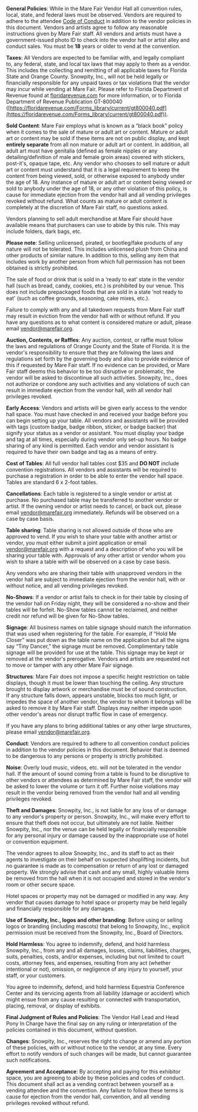 **General Policies**: While in the Mare Fair Vendor Hall all convention rules, local, state, and federal laws must be observed. Vendors are required to adhere to the attendee [Code of Conduct](Code%20of%20Conduct.md) in addition to the vendor policies in this document. Vendors and artists agree to follow any reasonable instructions given by Mare Fair staff. All vendors and artists must have a government-issued photo ID to check into the vendor hall or artist alley and conduct sales. You must be **18** years or older to vend at the convention.

**Taxes**: All Vendors are expected to be familiar with, and legally compliant to, any federal, state, and local tax laws that may apply to them as a vendor. This includes the collecting and remitting of all applicable taxes for Florida State and Orange County. Snowpity, Inc., will not be held legally or financially responsible for any unpaid taxes or tax violations that the vendor may incur while vending at Mare Fair. Please refer to Florida Department of Revenue found at [floridarevenue.com](https://floridarevenue.com/) for more information, or to Florida Department of Revenue Publication GT-800040 ([https://floridarevenue.com/Forms_library/current/gt800040.pdf](https://floridarevenue.com/Forms_library/current/gt800040.pdf)).

**Sold Content**: Mare Fair employs what is known as a “black book” policy when it comes to the sale of mature or adult art or content. Mature or adult art or content may be sold if these items are not on public display, and kept **entirely separate** from all non mature or adult art or content. In addition, all adult art must have genitalia (defined as female nipples or any detailing/definition of male and female groin areas) covered with stickers, post-it's, opaque tape, etc. Any vendor who chooses to sell mature or adult art or content must understand that it is a legal requirement to keep the content from being viewed, sold, or otherwise exposed to anybody under the age of 18. Any instance of mature or adult art or content being viewed or sold to anybody under the age of 18, or any other violation of this policy, is cause for immediate ejection from the vendor hall and all vending privileges revoked without refund. What counts as mature or adult content is completely at the discretion of Mare Fair staff, no questions asked.

Vendors planning to sell adult merchandise at Mare Fair should have available means that purchasers can use to abide by this rule.  This may include folders, dark bags, etc.

**Please note**: Selling unlicensed, pirated, or bootleg/fake products of any nature will not be tolerated. This includes unlicensed plush from China and other products of similar nature. In addition to this, selling any item that includes work by another person from which full permission has not been obtained is strictly prohibited.

The sale of food or drink that is sold in a ‘ready to eat’ state in the vendor hall (such as bread, candy, cookies, etc.) is prohibited by our venue. This does not include prepackaged foods that are sold in a state ‘not ready to eat' (such as coffee grounds, seasoning, cake mixes, etc.).

Failure to comply with any and all takedown requests from Mare Fair staff may result in eviction from the vendor hall with or without refund. If you have any questions as to what content is considered mature or adult, please email [vendor@marefair.org](mailto:vendor@marefair.org).

**Auction, Contents, or Raffles**: Any auction, contest, or raffle must follow the laws and regulations of Orange County and the State of Florida. It is the vendor's responsibility to ensure that they are following the laws and regulations set forth by the governing body and also to provide evidence of this if requested by Mare Fair staff. If no evidence can be provided, or Mare Fair staff deems this behavior to be too disruptive or problematic, the vendor will be asked to discontinue all such activities. Snowpity, Inc., does not authorize or condone any such activities and any violations of such can result in immediate ejection from the vendor hall, with all vendor hall privileges revoked.

**Early Access**: Vendors and artists will be given early access to the vendor hall space. You must have checked in and received your badge before you can begin setting up your table. All vendors and assistants will be provided with tags (custom badge, badge ribbon, sticker, or badge backer) that signify your status as a vendor or assistant. You must display your badge and tag at all times, especially during vendor only set-up hours. No badge sharing of any kind is permitted. Each vendor and vendor assistant is required to have their own badge and tag as a means of entry.

**Cost of Tables**: All full vendor hall tables cost $35 and **DO NOT** include convention registrations. All vendors and assistants will be required to purchase a registration in order to be able to enter the vendor hall space. Tables are standard 6 x 2-foot tables.

**Cancellations**: Each table is registered to a single vendor or artist at purchase. No purchased table may be transferred to another vendor or artist. If the owning vendor or artist needs to cancel, or back out, please email [vendor@marefair.org](mailto:vendor@marefair.org) immediately. Refunds will be observed on a case by case basis.

**Table sharing**: Table sharing is not allowed outside of those who are approved to vend. If you wish to share your table with another artist or vendor, you must either submit a joint application or email [vendor@marefair.org](mailto:vendor@marefair.org) with a request and a description of who you will be sharing your table with. Approvals of any other artist or vendor whom you wish to share a table with will be observed on a case by case basis. 

Any vendors who are sharing their table with unapproved vendors in the vendor hall are subject to immediate ejection from the vendor hall, with or without notice, and all vending privileges revoked.

**No-Shows**: If a vendor or artist fails to check in for their table by closing of the vendor hall on Friday night, they will be considered a no-show and their tables will be forfeit. No-Show tables cannot be reclaimed, and neither credit nor refund will be given for No-Show tables.

**Signage**: All business names on table signage should match the information that was used when registering for the table. For example, if “Hold Me Closer” was put down as the table name on the application but all the signs say “Tiny Dancer,” the signage must be removed. Complimentary table signage will be provided for use at the table. This signage may be kept or removed at the vendor's prerogative. Vendors and artists are requested not to move or tamper with any other Mare Fair signage.

**Structures**: Mare Fair does not impose a specific height restriction on table displays, though it must be lower than touching the ceiling. Any structure brought to display artwork or merchandise must be of sound construction. If any structure falls down, appears unstable, blocks too much light, or impedes the space of another vendor, the vendor to whom it belongs will be asked to remove it by Mare Fair staff. Displays may neither impede upon other vendor's areas nor disrupt traffic flow in case of emergency.

If you have any plans to bring additional tables or any other large structures, please email [vendor@marefair.org](mailto:vendor@marefair.org).

**Conduct**: Vendors are required to adhere to all convention conduct policies in addition to the vendor policies in this document. Behavior that is deemed to be dangerous to any persons or property is strictly prohibited.

**Noise**: Overly loud music, videos, etc. will not be tolerated in the vendor hall. If the amount of sound coming from a table is found to be disruptive to other vendors or attendees as determined by Mare Fair staff, the vendor will be asked to lower the volume or turn it off. Further noise violations may result in the vendor being removed from the vendor hall and all vending privileges revoked.

**Theft and Damages**: Snowpity, Inc., is not liable for any loss of or damage to any vendor's property or person. Snowpity, Inc., will make every effort to ensure that theft does not occur, but ultimately are not liable. Neither Snowpity, Inc., nor the venue can be held legally or financially responsible for any personal injury or damage caused by the inappropriate use of hotel or convention equipment.

The vendor agrees to allow Snowpity, Inc., and its staff to act as their agents to investigate on their behalf on suspected shoplifting incidents, but no guarantee is made as to compensation or return of any lost or damaged property. We strongly advise that cash and any small, highly valuable items be removed from the hall when it is not occupied and stored in the vendor's room or other secure space. 

Hotel spaces or property may not be damaged or modified in any way. Any vendor that causes damage to hotel space or property may be held legally and financially responsible for any damages.

**Use of Snowpity, Inc., logos and other branding**: Before using or selling logos or branding (including mascots) that belong to Snowpity, Inc., explicit permission must be received from the Snowpity, Inc., Board of Directors.

**Hold Harmless**: You agree to indemnify, defend, and hold harmless Snowpity, Inc., from any and all damages, losses, claims, liabilities, charges, suits, penalties, costs, and/or expenses, including but not limited to court costs, attorney fees, and expenses, resulting from any act (whether intentional or not), omission, or negligence of any injury to yourself, your staff, or your customers.

You agree to indemnify, defend, and hold harmless Equestria Conference Center and its servicing agents from all liability (damage or accident) which might ensue from any cause resulting or connected with transportation, placing, removal, or display of exhibits.

**Final Judgment of Rules and Policies**: The Vendor Hall Lead and Head Pony In Charge have the final say on any ruling or interpretation of the policies contained in this document, without question.

**Changes**: Snowpity, Inc., reserves the right to change or amend any portion of these policies, with or without notice to the vendor, at any time. Every effort to notify vendors of such changes will be made, but cannot guarantee such notifications.

**Agreement and Acceptance**: By accepting and paying for this exhibitor space, you are agreeing to abide by these policies and codes of conduct. This document shall act as a vending contract between yourself as a vending attendee and the convention. Any failure to follow these terms is cause for ejection from the vendor hall, convention, and all vending privileges revoked without refund.
